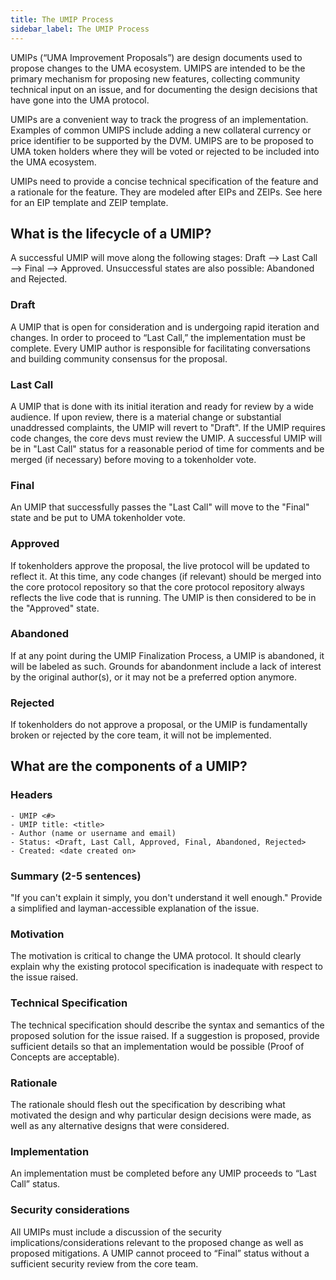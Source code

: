 ```yaml
---
title: The UMIP Process
sidebar_label: The UMIP Process
---
```


UMIPs (“UMA Improvement Proposals”) are design documents used to propose changes to the UMA ecosystem. UMIPS are intended to be the primary mechanism for proposing new features, collecting community technical input on an issue, and for documenting the design decisions that have gone into the UMA protocol. 

UMIPs are a convenient way to track the progress of an implementation. Examples of common UMIPS include adding a new collateral currency or price identifier to be supported by the DVM. UMIPS are to be proposed to UMA token holders where they will be voted or rejected to be included into the UMA ecosystem. 

UMIPs need to provide a concise technical specification of the feature and a rationale for the feature. They are modeled after EIPs and ZEIPs. See here for an EIP template and ZEIP template. 

## What is the lifecycle of a UMIP?

A successful UMIP will move along the following stages: Draft ⟶ Last Call ⟶ Final ⟶ Approved.
Unsuccessful states are also possible: Abandoned and Rejected.

### Draft

A UMIP that is open for consideration and is undergoing rapid iteration and changes.
In order to proceed to “Last Call,” the implementation must be complete.
Every UMIP author is responsible for facilitating conversations and building community consensus for the proposal.

### Last Call

A UMIP that is done with its initial iteration and ready for review by a wide audience.
If upon review, there is a material change or substantial unaddressed complaints, the UMIP will revert to "Draft".
If the UMIP requires code changes, the core devs must review the UMIP.
A successful UMIP will be in "Last Call" status for a reasonable period of time for comments and be merged (if necessary) before moving to a tokenholder vote.

### Final

An UMIP that successfully passes the "Last Call" will move to the "Final" state and be put to UMA tokenholder vote.

### Approved

If tokenholders approve the proposal, the live protocol will be updated to reflect it. At this time, any code changes (if relevant) should be merged into the core protocol repository so that the core protocol repository always reflects the live code that is running. The UMIP is then considered to be in the "Approved" state.

### Abandoned

If at any point during the UMIP Finalization Process, a UMIP is abandoned, it will be labeled as such.
Grounds for abandonment include a lack of interest by the original author(s), or it may not be a preferred option anymore.

### Rejected

If tokenholders do not approve a proposal, or the UMIP is fundamentally broken or rejected by the core team, it will not be implemented.

## What are the components of a UMIP?

### Headers

```
- UMIP <#>
- UMIP title: <title>
- Author (name or username and email)
- Status: <Draft, Last Call, Approved, Final, Abandoned, Rejected>
- Created: <date created on>
```

### Summary (2-5 sentences)

"If you can't explain it simply, you don't understand it well enough."
Provide a simplified and layman-accessible explanation of the issue.

### Motivation

The motivation is critical to change the UMA protocol.
It should clearly explain why the existing protocol specification is inadequate with respect to the issue raised.

### Technical Specification

The technical specification should describe the syntax and semantics of the proposed solution for the issue raised.
If a suggestion is proposed, provide sufficient details so that an implementation would be possible (Proof of Concepts are acceptable).

### Rationale

The rationale should flesh out the specification by describing what motivated the design and why particular design decisions were made, as well as any alternative designs that were considered.

### Implementation

An implementation must be completed before any UMIP proceeds to “Last Call” status.

### Security considerations

All UMIPs must include a discussion of the security implications/considerations relevant to the proposed change as well as proposed mitigations.
A UMIP cannot proceed to “Final” status without a sufficient security review from the core team.
